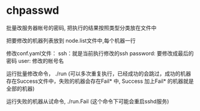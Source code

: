 # chpasswd

批量改服务器帐号的密码, 把执行的结果按照类型分类放在文件中

把要修改的机器列表放到 node.list文件中,每个机器一行

修改conf.yaml文件：
   ssh：就是当前执行修改的ssh
   password: 要修改成最后的密码
   user: 修改的帐号名

运行批量修改命令， ./run (可以多次重复执行，已经成功的会跳过，成功的机器存在Success文件中，失败的机器会存在Fail\* 中, Success 加上Fail\* 的机器就是全部的机器)

运行失败的机器从试命令, ./run.Fail (这个命令下可能会重启sshd服务)
